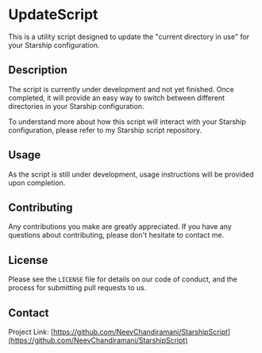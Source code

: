 # UpdateScript

This is a utility script designed to update the "current directory in use" for your Starship configuration. 

## Description

The script is currently under development and not yet finished. Once completed, it will provide an easy way to switch between different directories in your Starship configuration.

To understand more about how this script will interact with your Starship configuration, please refer to my Starship script repository.

## Usage

As the script is still under development, usage instructions will be provided upon completion.

## Contributing

Any contributions you make are greatly appreciated. If you have any questions about contributing, please don't hesitate to contact me.

## License

Please see the `LICENSE` file for details on our code of conduct, and the process for submitting pull requests to us.

## Contact

Project Link: [https://github.com/NeevChandiramani/StarshipScript](https://github.com/NeevChandiramani/StarshipScript)
